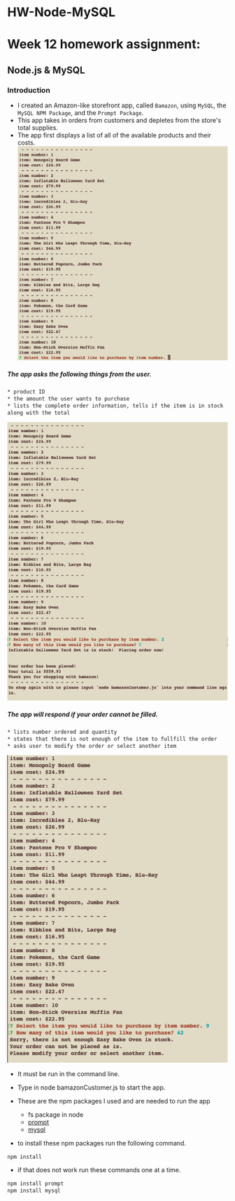 # HW-Node-MySQL

# Week 12 homework assignment:
## Node.js & MySQL

### Introduction

* I created an Amazon-like storefront app, called `Bamazon`, using `MySQL`, the `MySQL NPM Package`, and the `Prompt Package`.
* This app takes in orders from customers and depletes from the store's total supplies.
* The app first displays a list of all of the available products and their costs.
![ScreenShot](screenshots/inventory.png "Lists of Products.")
##### The app asks the following things from the user.

	* product ID
	* the amount the user wants to purchase
    * lists the complete order information, tells if the item is in stock along with the total
![ScreenShot](screenshots/order.png "Prompts for ID and how many.")

##### The app will respond if your order cannot be filled.

	* lists number ordered and quantity
    * states that there is not enough of the item to fullfill the order
    * asks user to modify the order or select another item
![ScreenShot](screenshots/unfilled.png "Prompts for ID and how many.")

* It must be run in the command line.
* Type in node bamazonCustomer.js to start the app.

* These are the npm packages I used and are needed to run the app

	* fs package in node
	* [prompt](https://www.npmjs.com/package/prompt)
	* [mysql](https://www.npmjs.com/package/mysql)
	
* to install these npm packages run the following command.
```
npm install 

```

* if that does not work run these commands one at a time.
```
npm install prompt
npm install mysql
